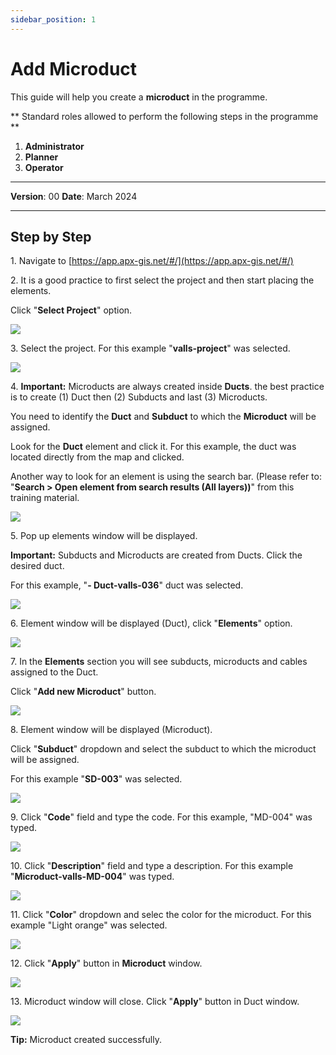 ```yaml
---
sidebar_position: 1
---
```


# Add Microduct

This guide will help you create a **microduct** in the programme.

** Standard roles allowed to perform the following steps in the programme **

1.	**Administrator**
2.  **Planner**
3. **Operator**

------------

**Version**: 00
**Date**: March 2024

------------
## **Step by Step**

1\. Navigate to [https://app.apx-gis.net/#/](https://app.apx-gis.net/#/)


2\. It is a good practice to first select the project and then start placing the elements.

Click "**Select Project**" option.

![](https://ajeuwbhvhr.cloudimg.io/colony-recorder.s3.amazonaws.com/files/2024-02-01/5a57c7d8-4ded-4cb0-be70-66d51653a818/ascreenshot.jpeg?tl_px=0,0&br_px=774,432&force_format=png&width=774&wat_scale=69&wat=1&wat_opacity=1&wat_gravity=northwest&wat_url=https://colony-recorder.s3.amazonaws.com/images/watermarks/14B8A6_standard.png&wat_pad=326,-1)


3\. Select the project. For this example "**valls-project**" was selected.

![](https://ajeuwbhvhr.cloudimg.io/colony-recorder.s3.amazonaws.com/files/2024-02-01/c6d96d69-c5e4-41e4-a4b8-03466cbcf050/ascreenshot.jpeg?tl_px=0,0&br_px=774,432&force_format=png&width=774&wat_scale=69&wat=1&wat_opacity=1&wat_gravity=northwest&wat_url=https://colony-recorder.s3.amazonaws.com/images/watermarks/14B8A6_standard.png&wat_pad=326,120)


4\. **Important:** Microducts are always created inside **Ducts**. the best practice is to create (1) Duct then (2) Subducts and last (3) Microducts.

You need to identify the **Duct** and **Subduct** to which the **Microduct** will be assigned.

Look for the **Duct** element and click it. For this example, the duct was located directly from the map and clicked.

Another way to look for an element is using the search bar. (Please refer to: "**Search &gt; Open element from search results (All layers))**" from this training material.

![](https://ajeuwbhvhr.cloudimg.io/colony-recorder.s3.amazonaws.com/files/2024-02-01/3361001c-bff6-4b2d-b448-21f98f45f5fd/ascreenshot.jpeg?tl_px=33,362&br_px=808,795&force_format=png&width=774&wat_scale=69&wat=1&wat_opacity=1&wat_gravity=northwest&wat_url=https://colony-recorder.s3.amazonaws.com/images/watermarks/14B8A6_standard.png&wat_pad=362,191)


5\. Pop up elements window will be displayed. 

**Important:** Subducts and Microducts are created from Ducts. Click the desired duct.

For this example, "**- Duct-valls-036**" duct was selected.

![](https://ajeuwbhvhr.cloudimg.io/colony-recorder.s3.amazonaws.com/files/2024-02-01/a7a95409-278e-4949-bc02-a2649f7bd621/ascreenshot.jpeg?tl_px=0,335&br_px=774,768&force_format=png&width=774&wat_scale=69&wat=1&wat_opacity=1&wat_gravity=northwest&wat_url=https://colony-recorder.s3.amazonaws.com/images/watermarks/14B8A6_standard.png&wat_pad=315,191)


6\. Element window will be displayed (Duct), click "**Elements**" option.

![](https://ajeuwbhvhr.cloudimg.io/colony-recorder.s3.amazonaws.com/files/2024-02-01/5dc41dc2-62f5-4ab9-9870-452c0ccdf0d9/ascreenshot.jpeg?tl_px=0,0&br_px=945,875&force_format=png&width=1120.0&wat=1&wat_opacity=1&wat_gravity=northwest&wat_url=https://colony-recorder.s3.amazonaws.com/images/watermarks/14B8A6_standard.png&wat_pad=48,471)


7\. In the **Elements** section you will see subducts, microducts and cables assigned to the Duct.

Click "**Add new Microduct**" button.

![](https://ajeuwbhvhr.cloudimg.io/colony-recorder.s3.amazonaws.com/files/2024-02-01/e1cd4811-c5bb-478c-959c-0fc8699ca185/ascreenshot.jpeg?tl_px=0,0&br_px=945,875&force_format=png&width=1120.0&wat=1&wat_opacity=1&wat_gravity=northwest&wat_url=https://colony-recorder.s3.amazonaws.com/images/watermarks/14B8A6_standard.png&wat_pad=243,669)


8\. Element window will be displayed (Microduct).

Click "**Subduct**" dropdown and select the subduct to which the microduct will be assigned.

For this example "**SD-003**" was selected.

![](https://ajeuwbhvhr.cloudimg.io/colony-recorder.s3.amazonaws.com/files/2024-02-01/0ee03e28-dd4d-4f71-9f4c-c0c67f32a07f/screenshot.jpeg?tl_px=0,0&br_px=1317,897&force_format=png&width=1120.0)


9\. Click "**Code**" field and type the code. For this example, "MD-004" was typed.

![](https://ajeuwbhvhr.cloudimg.io/colony-recorder.s3.amazonaws.com/files/2024-02-01/130d61a9-45c5-482a-8d44-1c29194221a1/ascreenshot.jpeg?tl_px=0,0&br_px=774,432&force_format=png&width=774&wat_scale=69&wat=1&wat_opacity=1&wat_gravity=northwest&wat_url=https://colony-recorder.s3.amazonaws.com/images/watermarks/14B8A6_standard.png&wat_pad=149,75)


10\. Click "**Description**" field and type a description. For this example "**Microduct-valls-MD-004**" was typed.

![](https://ajeuwbhvhr.cloudimg.io/colony-recorder.s3.amazonaws.com/files/2024-02-01/4daf9238-aec7-45bc-b85e-43d6ac26b740/user_cropped_screenshot.jpeg?tl_px=0,0&br_px=1230,892&force_format=png&width=1120.0&wat=1&wat_opacity=1&wat_gravity=northwest&wat_url=https://colony-recorder.s3.amazonaws.com/images/watermarks/14B8A6_standard.png&wat_pad=76,98)


11\. Click "**Color**" dropdown and selec the color for the microduct. For this example "Light orange" was selected.

![](https://ajeuwbhvhr.cloudimg.io/colony-recorder.s3.amazonaws.com/files/2024-02-01/3271d9f7-c130-4cba-89a0-e82dde983289/user_cropped_screenshot.jpeg?tl_px=0,0&br_px=1259,889&force_format=png&width=1120.0&wat=1&wat_opacity=1&wat_gravity=northwest&wat_url=https://colony-recorder.s3.amazonaws.com/images/watermarks/14B8A6_standard.png&wat_pad=273,141)


12\. Click "**Apply**" button in **Microduct** window.

![](https://ajeuwbhvhr.cloudimg.io/colony-recorder.s3.amazonaws.com/files/2024-02-01/f899f47d-ec94-4819-a649-4387bf602a62/ascreenshot.jpeg?tl_px=0,0&br_px=945,875&force_format=png&width=1120.0&wat=1&wat_opacity=1&wat_gravity=northwest&wat_url=https://colony-recorder.s3.amazonaws.com/images/watermarks/14B8A6_standard.png&wat_pad=343,970)


13\. Microduct window will close. Click "**Apply**" button in Duct window.

![](https://ajeuwbhvhr.cloudimg.io/colony-recorder.s3.amazonaws.com/files/2024-02-01/d4723db8-f6a8-4e72-bed8-2a73eebaff7f/ascreenshot.jpeg?tl_px=0,0&br_px=945,875&force_format=png&width=1120.0&wat=1&wat_opacity=1&wat_gravity=northwest&wat_url=https://colony-recorder.s3.amazonaws.com/images/watermarks/14B8A6_standard.png&wat_pad=318,973)


**Tip:** Microduct created successfully.
